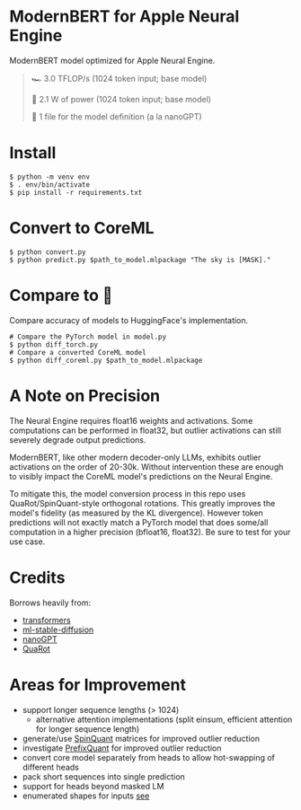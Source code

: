 # ModernBERT for Apple Neural Engine

ModernBERT model optimized for Apple Neural Engine.

> 🏎️ 3.0 TFLOP/s (1024 token input; base model)
>
> 🔋 2.1 W of power (1024 token input; base model)
>
> 🤏 1 file for the model definition (a la nanoGPT)

# Install
```shell
$ python -m venv env
$ . env/bin/activate
$ pip install -r requirements.txt
```

# Convert to CoreML
```shell
$ python convert.py
$ python predict.py $path_to_model.mlpackage "The sky is [MASK]."
```

# Compare to 🤗
Compare accuracy of models to HuggingFace's implementation.
```shell
# Compare the PyTorch model in model.py
$ python diff_torch.py
# Compare a converted CoreML model
$ python diff_coreml.py $path_to_model.mlpackage
```

# A Note on Precision
The Neural Engine requires float16 weights and activations. Some computations can be performed in float32, but outlier activations can still severely degrade output predictions.

ModernBERT, like other modern decoder-only LLMs, exhibits outlier activations on the order of 20-30k. Without intervention these are enough to visibly impact the CoreML model's predictions on the Neural Engine.

To mitigate this, the model conversion process in this repo uses QuaRot/SpinQuant-style orthogonal rotations. This greatly improves the model's fidelity (as measured by the KL divergence). However token predictions will not exactly match a PyTorch model that does some/all computation in a higher precision (bfloat16, float32). Be sure to test for your use case.

# Credits
Borrows heavily from:
- [transformers](https://github.com/huggingface/transformers/blob/f42084e6411c39b74309af4a7d6ed640c01a4c9e/src/transformers/models/modernbert/modeling_modernbert.py#L822)
- [ml-stable-diffusion](https://github.com/apple/ml-stable-diffusion)
- [nanoGPT](https://github.com/karpathy/nanoGPT)
- [QuaRot](https://github.com/spcl/QuaRot)

# Areas for Improvement
- support longer sequence lengths (> 1024)
  - alternative attention implementations (split einsum, efficient attention for longer sequence length)
- generate/use [SpinQuant](https://github.com/facebookresearch/SpinQuant) matrices for improved outlier reduction
- investigate [PrefixQuant](https://github.com/ChenMnZ/PrefixQuant) for improved outlier reduction
- convert core model separately from heads to allow hot-swapping of different heads
- pack short sequences into single prediction
- support for heads beyond masked LM
- enumerated shapes for inputs [see](https://github.com/0seba/ModernBERT-AppleNeuralEngine/commit/46b73ba40fbeb712f1c47b084922190c3058ce29)
